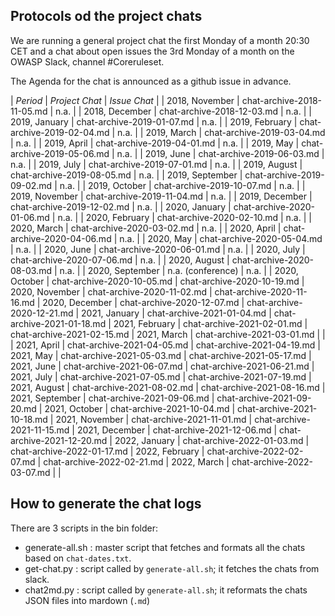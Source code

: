## Protocols od the project chats

We are running a general project chat the first Monday of a month 20:30 CET and a chat about open issues the 3rd Monday of a month on the OWASP Slack, channel #Coreruleset.

The Agenda for the chat is announced as a github issue in advance.

| *Period* | *Project Chat* | *Issue Chat* |
| 2018, November | chat-archive-2018-11-05.md | n.a. |
| 2018, December | chat-archive-2018-12-03.md | n.a. |
| 2019, January | chat-archive-2019-01-07.md | n.a. |
| 2019, February | chat-archive-2019-02-04.md | n.a. |
| 2019, March | chat-archive-2019-03-04.md | n.a. |
| 2019, April | chat-archive-2019-04-01.md | n.a. |
| 2019, May | chat-archive-2019-05-06.md | n.a. |
| 2019, June | chat-archive-2019-06-03.md | n.a. |
| 2019, July | chat-archive-2019-07-01.md | n.a. |
| 2019, August | chat-archive-2019-08-05.md | n.a. |
| 2019, September | chat-archive-2019-09-02.md | n.a. |
| 2019, October | chat-archive-2019-10-07.md | n.a. |
| 2019, November | chat-archive-2019-11-04.md | n.a. |
| 2019, December | chat-archive-2019-12-02.md | n.a. |
| 2020, January | chat-archive-2020-01-06.md | n.a. |
| 2020, February | chat-archive-2020-02-10.md | n.a. |
| 2020, March | chat-archive-2020-03-02.md | n.a. |
| 2020, April | chat-archive-2020-04-06.md | n.a. |
| 2020, May | chat-archive-2020-05-04.md | n.a. |
| 2020, June | chat-archive-2020-06-01.md | n.a. |
| 2020, July | chat-archive-2020-07-06.md | n.a. |
| 2020, August | chat-archive-2020-08-03.md | n.a. |
| 2020, September | n.a. (conference) | n.a. |
| 2020, October | chat-archive-2020-10-05.md | chat-archive-2020-10-19.md
| 2020, November | chat-archive-2020-11-02.md | chat-archive-2020-11-16.md
| 2020, December | chat-archive-2020-12-07.md | chat-archive-2020-12-21.md
| 2021, January | chat-archive-2021-01-04.md | chat-archive-2021-01-18.md
| 2021, February | chat-archive-2021-02-01.md | chat-archive-2021-02-15.md
| 2021, March | chat-archive-2021-03-01.md | |
| 2021, April | chat-archive-2021-04-05.md | chat-archive-2021-04-19.md
| 2021, May | chat-archive-2021-05-03.md | chat-archive-2021-05-17.md
| 2021, June | chat-archive-2021-06-07.md | chat-archive-2021-06-21.md
| 2021, July | chat-archive-2021-07-05.md | chat-archive-2021-07-19.md
| 2021, August | chat-archive-2021-08-02.md | chat-archive-2021-08-16.md
| 2021, September | chat-archive-2021-09-06.md | chat-archive-2021-09-20.md
| 2021, October | chat-archive-2021-10-04.md | chat-archive-2021-10-18.md
| 2021, November | chat-archive-2021-11-01.md | chat-archive-2021-11-15.md
| 2021, December | chat-archive-2021-12-06.md | chat-archive-2021-12-20.md
| 2022, January | chat-archive-2022-01-03.md | chat-archive-2022-01-17.md
| 2022, February | chat-archive-2022-02-07.md | chat-archive-2022-02-21.md
| 2022, March | chat-archive-2022-03-07.md | |

## How to generate the chat logs

There are 3 scripts in the bin folder:
* generate-all.sh : master script that fetches and formats all the chats based on `chat-dates.txt`.
* get-chat.py : script called by `generate-all.sh`; it fetches the chats from slack.
* chat2md.py : script called by `generate-all.sh`; it reformats the chats JSON files into mardown (`.md`)
